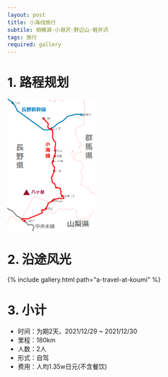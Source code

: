 ```yaml
---
layout: post
title: 小海线旅行
subtile: 相模湖·小淵沢·野辺山·軽井沢
tags: 旅行
required: gallery
---
```

# 1. 路程规划

<div class="img-frame"><img src="/assets/src/a-travel-at-koumi/小海线.png" height=300></div>

# 2. 沿途风光

{% include gallery.html path="a-travel-at-koumi" %}

# 3. 小计

- 时间：为期2天，2021/12/29 ~ 2021/12/30
- 里程：180km
- 人数：2人
- 形式：自驾
- 费用：人均1.35w日元(不含餐饮)
